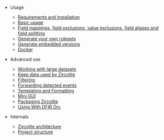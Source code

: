 * Usage
    * [Requirements and Installation](Usage.md#requirements-and-installation)
    * [Basic usage](Usage.md#basic-usage)
    * [Field mappings, field exclusions, value exclusions, field aliases and field splitting](Usage.md#field-mappings-field-exclusions-value-exclusions-field-aliases-and-field-splitting)
    * [Generate your own rulesets](Usage.md#generate-your-own-rulesets)
    * [Generate embedded versions](#generate-embedded-versions)
    * [Docker](Usage.md#docker)

* Advanced use
    * [Working with large datasets](Advanced.md#working-with-large-datasets)
    * [Keep data used by Zircolite](Advanced.md#keep-data-used-by-zircolite)
    * [Filtering](Advanced.md#filtering)
    * [Forwarding detected events](Advanced.md#forwarding-detected-events) 
    * [Templating and Formatting](Advanced.md#templating-and-formatting)
    * [Mini GUI](Advanced.md#mini-gui)
    * [Packaging Zircolite](Advanced.md#packaging-zircolite)
    * [Using With DFIR Orc](Advanced.md#using-with-dfir-orc)

* Internals
    * [Zircolite architecture](Internals.md#zircolite-architecture)
    * [Project structure](Internals.md#project-structure)
